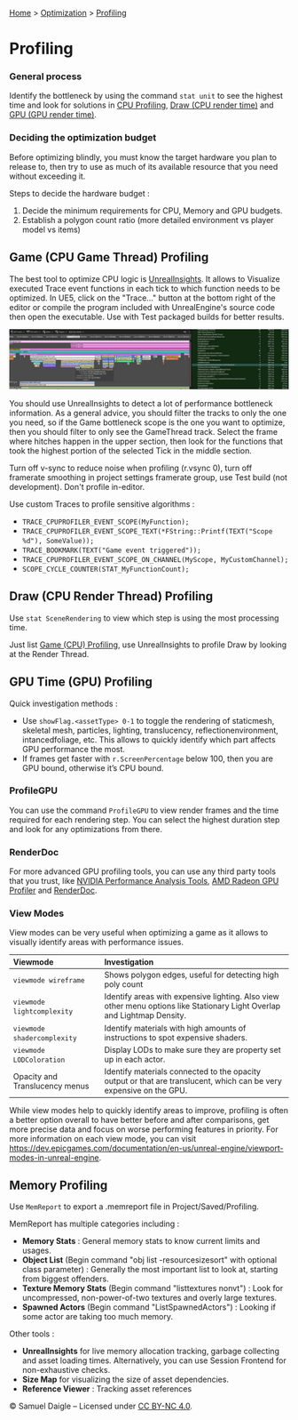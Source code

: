 [Home](../README.md) > [Optimization](README.md) > [Profiling](Profiling.md)
# Profiling
### General process
Identify the bottleneck by using the command `stat unit` to see the highest time and look for solutions in [CPU Profiling](#cpu-profiling), [Draw (CPU render time)](#gpu-profiling) and [GPU (GPU render time)](#gpu-profiling). 

### Deciding the optimization budget
Before optimizing blindly, you must know the target hardware you plan to release to, then try to use as much of its available resource that you need without exceeding it.

Steps to decide the hardware budget :
1. Decide the minimum requirements for CPU, Memory and GPU budgets.
2. Establish a polygon count ratio (more detailed environment vs player model vs items)

## Game (CPU Game Thread) Profiling
The best tool to optimize CPU logic is  [UnrealInsights](https://dev.epicgames.com/documentation/en-us/unreal-engine/unreal-insights-in-unreal-engine). It allows to  Visualize executed Trace event functions in each tick to which function needs to be optimized. In UE5, click on the "Trace..." button at the bottom right of the editor or compile the program included with UnrealEngine's source code then open the executable. Use with Test packaged builds for better results.

![image](UnrealInsights.jpg)

You should use UnrealInsights to detect a lot of performance bottleneck information. As a general advice, you should filter the tracks to only the one you need, so if the Game bottleneck scope is the one you want to optimize, then you should filter to only see the GameThread track. Select the frame where hitches happen in the upper section, then look for the functions that took the highest portion of the selected Tick in the middle section.

Turn off v-sync to reduce noise when profiling (r.vsync 0), turn off framerate smoothing in project settings framerate group, use Test build (not development). Don't profile in-editor.

Use custom Traces to profile sensitive algorithms :
- `TRACE_CPUPROFILER_EVENT_SCOPE(MyFunction);`
- `TRACE_CPUPROFILER_EVENT_SCOPE_TEXT(*FString::Printf(TEXT("Scope %d"), SomeValue));`
- `TRACE_BOOKMARK(TEXT("Game event triggered"));`
- `TRACE_CPUPROFILER_EVENT_SCOPE_ON_CHANNEL(MyScope, MyCustomChannel);`
- `SCOPE_CYCLE_COUNTER(STAT_MyFunctionCount);`

## Draw (CPU Render Thread) Profiling
Use `stat SceneRendering` to view which step is using the most processing time.

Just list [Game (CPU) Profiling](#game-cpu-profiling), use UnrealInsights to profile Draw by looking at the Render Thread.

## GPU Time (GPU) Profiling

Quick investigation methods :
- Use `showFlag.<assetType> 0-1` to toggle the rendering of staticmesh, skeletal mesh, particles, lighting, translucency, reflectionenvironment, intancedfoliage, etc. This allows to quickly identify which part affects GPU performance the most.
- If frames get faster with `r.ScreenPercentage`  below 100, then you are GPU bound, otherwise it’s CPU bound.

### ProfileGPU
You can use the command `ProfileGPU` to view render frames and the time required for each rendering step. You can select the highest duration step and look for any optimizations from there.

### RenderDoc
For more advanced GPU profiling tools, you can use any third party tools that you trust, like [NVIDIA Performance Analysis Tools](https://developer.nvidia.com/performance-analysis-tools), [AMD Radeon GPU Profiler](https://gpuopen.com/rgp/) and [RenderDoc](https://renderdoc.org/).

### View Modes
View modes can be very useful when optimizing a game as it allows to visually identify areas with performance issues.

| Viewmode | Investigation |
| :------- | :------------ |
| `viewmode wireframe` | Shows polygon edges, useful for detecting high poly count |
| `viewmode lightcomplexity` | Identify areas with expensive lighting. Also view other menu options like Stationary Light Overlap and Lightmap Density. |
| `viewmode shadercomplexity` | Identify materials with high amounts of instructions to spot expensive shaders. |
| `viewmode LODColoration` | Display LODs to make sure they are property set up in each actor. |
| Opacity and Translucency menus | Identify materials connected to the opacity output or that are translucent, which can be very expensive on the GPU. |

While view modes help to quickly identify areas to improve, profiling is often a better option overall to have better before and after comparisons, get more precise data and focus on worse performing features in priority. For more information on each view mode, you can visit https://dev.epicgames.com/documentation/en-us/unreal-engine/viewport-modes-in-unreal-engine.

## Memory Profiling
Use `MemReport` to export a .memreport file in Project/Saved/Profiling.

MemReport has multiple categories including :
- **Memory Stats** : General memory stats to know current limits and usages.
- **Object List** (Begin command "obj list -resourcesizesort" with optional class parameter) : Generally the most important list to look at, starting from biggest offenders.
- **Texture Memory Stats** (Begin command "listtextures nonvt") : Look for uncompressed, non-power-of-two textures and overly large textures.
- **Spawned Actors** (Begin command "ListSpawnedActors") : Looking if some actor are taking too much memory.

Other tools :
- **UnrealInsights** for live memory allocation tracking, garbage collecting and asset loading times. Alternatively, you can use Session Frontend for non-exhaustive checks.
- **Size Map** for visualizing the size of asset dependencies.
- **Reference Viewer** : Tracking asset references


© Samuel Daigle – Licensed under [CC BY-NC 4.0](https://creativecommons.org/licenses/by-nc/4.0/).  